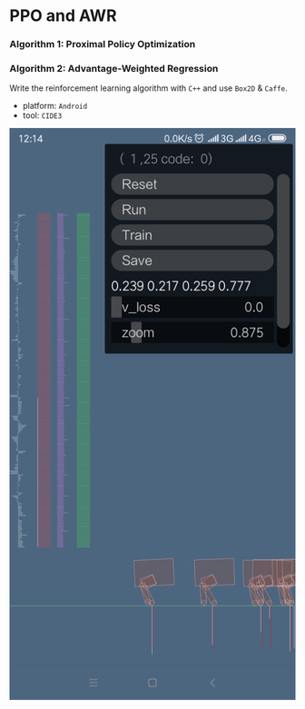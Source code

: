 # PPO and AWR
### Algorithm 1: Proximal Policy Optimization
### Algorithm 2: Advantage-Weighted Regression
Write the reinforcement learning algorithm with `C++` and use `Box2D` & `Caffe`.  
- platform: `Android`
- tool: `CIDE3`
<img style="max-width:100%" src="images/box2d.png" alt="box2d run car demo" />